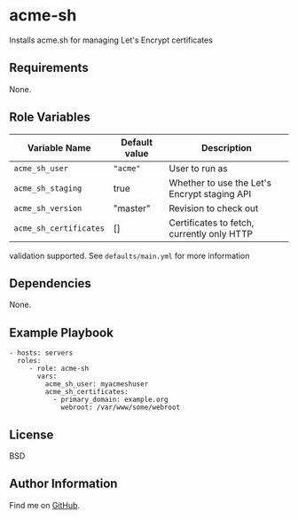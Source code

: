 acme-sh
=========

Installs acme.sh for managing Let's Encrypt certificates

Requirements
------------

None.

Role Variables
--------------

| Variable Name | Default value | Description |
----------------|---------------|--------------
`acme_sh_user` | `"acme"` | User to run as
`acme_sh_staging` | true | Whether to use the Let's Encrypt staging API
`acme_sh_version` | "master" | Revision to check out
`acme_sh_certificates` | [] | Certificates to fetch, currently only HTTP
validation supported. See `defaults/main.yml` for more information

Dependencies
------------

None.

Example Playbook
----------------


    - hosts: servers
      roles:
         - role: acme-sh
           vars:
             acme_sh_user: myacmeshuser
             acme_sh_certificates:
               - primary_domain: example.org
                 webroot: /var/www/some/webroot

License
-------

BSD

Author Information
------------------

Find me on [GitHub](https://github.com/ThreeFx).
